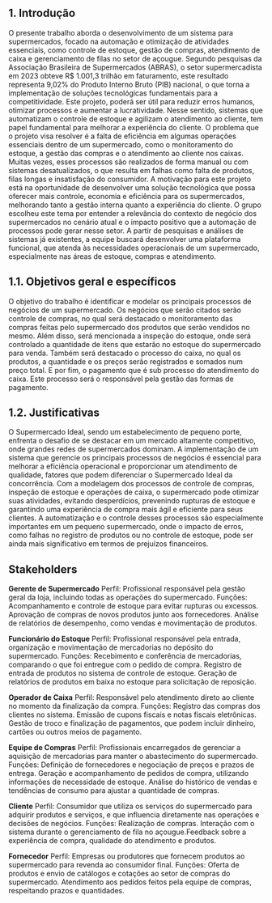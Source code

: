 ## 1. Introdução
O presente trabalho aborda o desenvolvimento de um sistema para supermercados, focado na automação e otimização de atividades essenciais, como controle de estoque, gestão de compras, atendimento de caixa e gerenciamento de filas no setor de açougue. Segundo pesquisas da Associação Brasileira de Supermercados (ABRAS), o setor supermercadista em 2023 obteve R$ 1.001,3 trilhão em faturamento, este resultado representa 9,02% do Produto Interno Bruto (PIB) nacional, o que torna a implementação de soluções tecnológicas fundamentais para a competitividade.
Este projeto, poderá ser útil para reduzir erros humanos, otimizar processos e aumentar a lucratividade. Nesse sentido, sistemas que automatizam o controle de estoque e agilizam o atendimento ao cliente, tem papel fundamental para melhorar a experiência do cliente.
O problema que o projeto visa resolver é a falta de eficiência em algumas operações essenciais dentro de um supermercado, como o monitoramento do estoque, a gestão das compras e o atendimento ao cliente nos caixas. Muitas vezes, esses processos são realizados de forma manual ou com sistemas desatualizados, o que resulta em falhas como falta de produtos, filas longas e insatisfação do consumidor. A motivação para este projeto está na oportunidade de desenvolver uma solução tecnológica que possa oferecer mais controle, economia e eficiência para os supermercados, melhorando tanto a gestão interna quanto a experiência do cliente.
O grupo escolheu este tema por entender a relevância do contexto de negócio dos supermercados no cenário atual e o impacto positivo que a automação de processos pode gerar nesse setor. A partir de pesquisas e análises de sistemas já existentes, a equipe buscará desenvolver uma plataforma funcional, que atenda às necessidades operacionais de um supermercado, especialmente nas áreas de estoque, compras e atendimento.

## 1.1. Objetivos geral e específicos
O objetivo do trabalho é identificar e modelar os principais processos de negócios de um supermercado. Os negócios que serão citados serão controle de compras, no qual será destacado o monitoramento das compras feitas pelo supermercado dos produtos que serão vendidos no mesmo. Além disso, será mencionada a inspeção do estoque, onde será controlado a quantidade de itens que estarão no estoque do supermercado para venda. Também será destacado o processo do caixa, no qual os produtos, a quantidade e os preços serão registrados e somados num preço total. E por fim, o pagamento que é sub processo do atendimento do caixa. Este processo será o responsável pela gestão das formas de pagamento.

## 1.2. Justificativas
O Supermercado Ideal, sendo um estabelecimento de pequeno porte, enfrenta o desafio de se destacar em um mercado altamente competitivo, onde grandes redes de supermercados dominam. A implementação de um sistema que gerencie os principais processos de negócios é essencial para melhorar a eficiência operacional e proporcionar um atendimento de qualidade, fatores que podem diferenciar o Supermercado Ideal da concorrência.
Com a modelagem dos processos de controle de compras, inspeção de estoque e operações de caixa, o supermercado pode otimizar suas atividades, evitando desperdícios, prevenindo rupturas de estoque e garantindo uma experiência de compra mais ágil e eficiente para seus clientes. A automatização e o controle desses processos são especialmente importantes em um pequeno supermercado, onde o impacto de erros, como falhas no registro de produtos ou no controle de estoque, pode ser ainda mais significativo em termos de prejuízos financeiros.


## Stakeholders

**Gerente de Supermercado**
Perfil: Profissional responsável pela gestão geral da loja, incluindo todas as operações do supermercado.
Funções: Acompanhamento e controle de estoque para evitar rupturas ou excessos.
Aprovação de compras de novos produtos junto aos fornecedores.
Análise de relatórios de desempenho, como vendas e movimentação de produtos.

**Funcionário do Estoque**
Perfil: Profissional responsável pela entrada, organização e movimentação de mercadorias no depósito do supermercado.
Funções: Recebimento e conferência de mercadorias, comparando o que foi entregue com o pedido de compra.
Registro de entrada de produtos no sistema de controle de estoque.
Geração de relatórios de produtos em baixa no estoque para solicitação de reposição.

**Operador de Caixa**
Perfil: Responsável pelo atendimento direto ao cliente no momento da finalização da compra.
Funções: Registro das compras dos clientes no sistema.
Emissão de cupons fiscais e notas fiscais eletrônicas.
Gestão de troco e finalização de pagamentos, que podem incluir dinheiro, cartões ou outros meios de pagamento.

**Equipe de Compras**
Perfil: Profissionais encarregados de gerenciar a aquisição de mercadorias para manter o abastecimento do supermercado.
Funções: Definição de fornecedores e negociação de preços e prazos de entrega.
Geração e acompanhamento de pedidos de compra, utilizando informações de necessidade de estoque.
Análise do histórico de vendas e tendências de consumo para ajustar a quantidade de compras.

**Cliente**
Perfil: Consumidor que utiliza os serviços do supermercado para adquirir produtos e serviços, e que influencia diretamente nas operações e decisões de negócios.
Funções: Realização de compras. Interação com o sistema durante o gerenciamento de fila no açougue.Feedback sobre a experiência de compra, qualidade do atendimento e produtos.

**Fornecedor**
Perfil: Empresas ou produtores que fornecem produtos ao supermercado para revenda ao consumidor final.
Funções: Oferta de produtos e envio de catálogos e cotações ao setor de compras do supermercado.
Atendimento aos pedidos feitos pela equipe de compras, respeitando prazos e quantidades.
